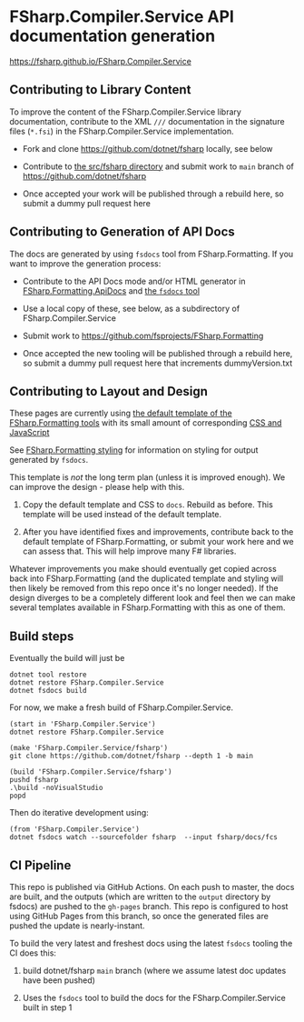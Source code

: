 # FSharp.Compiler.Service API documentation generation

https://fsharp.github.io/FSharp.Compiler.Service

## Contributing to Library Content

To improve the content of the FSharp.Compiler.Service library documentation, contribute to the XML `///` documentation in the
signature files (`*.fsi`) in the FSharp.Compiler.Service implementation.

* Fork and clone https://github.com/dotnet/fsharp locally, see below

* Contribute to [the src/fsharp directory](https://github.com/dotnet/fsharp/tree/master/src/fsharp) and submit work to  `main` branch of https://github.com/dotnet/fsharp

* Once accepted your work will be published through a rebuild here, so submit a dummy pull request here

## Contributing to Generation of API Docs

The docs are generated by using `fsdocs` tool from FSharp.Formatting.  If you want to improve the generation process:

* Contribute to the API Docs mode and/or HTML generator in [FSharp.Formatting.ApiDocs](https://github.com/fsprojects/FSharp.Formatting/tree/master/src/FSharp.Formatting.ApiDocs) and [the `fsdocs` tool](https://github.com/fsprojects/FSharp.Formatting/tree/master/src/FSharp.Formatting.CommandTool) 

* Use a local copy of these, see below, as a subdirectory of FSharp.Compiler.Service

* Submit work to https://github.com/fsprojects/FSharp.Formatting

* Once accepted the new tooling will be published through a rebuild here, so submit a dummy pull request here that increments dummyVersion.txt

## Contributing to Layout and Design

These pages are currently using [the default template of the FSharp.Formatting tools](https://github.com/fsprojects/FSharp.Formatting/blob/master/docs/_template.html)
with its small amount of corresponding [CSS and JavaScript](https://github.com/fsprojects/FSharp.Formatting/tree/master/docs/content)

See [FSharp.Formatting styling](https://fsprojects.github.io/FSharp.Formatting/styling.html) for information on styling for output generated by `fsdocs`.

This template is *not* the long term plan (unless it is improved enough).  We can improve the design - please help with this.  

1. Copy the default template and CSS to `docs`.  Rebuild as before.  This  template will be used instead of the default template.

2. After you have identified fixes and improvements, contribute back to the default template of FSharp.Formatting, or submit your work here and we can assess that.  This will help improve many F# libraries.

Whatever improvements you make should eventually get copied across back into FSharp.Formatting (and the duplicated template and styling will then likely be removed from this repo once it's no longer needed). If the design diverges to be a completely different look and feel then we can make several templates available in FSharp.Formatting with this as one of them.

## Build steps

Eventually the build will just be

    dotnet tool restore
    dotnet restore FSharp.Compiler.Service
    dotnet fsdocs build

For now, we make a fresh build of FSharp.Compiler.Service.

    (start in 'FSharp.Compiler.Service')
    dotnet restore FSharp.Compiler.Service

    (make 'FSharp.Compiler.Service/fsharp')
    git clone https://github.com/dotnet/fsharp --depth 1 -b main

    (build 'FSharp.Compiler.Service/fsharp')
    pushd fsharp
    .\build -noVisualStudio
    popd

Then do iterative development using:

    (from 'FSharp.Compiler.Service')
    dotnet fsdocs watch --sourcefolder fsharp  --input fsharp/docs/fcs

## CI Pipeline

This repo is published via GitHub Actions. On each push to master, the docs are built, and the outputs (which are written to the `output` directory by fsdocs) are pushed to the `gh-pages` branch. This repo is configured to host using GitHub Pages from this branch, so once the generated files are pushed the update is nearly-instant.

To build the very latest and freshest docs using the latest `fsdocs` tooling the CI does this:

1. build dotnet/fsharp `main` branch (where we assume latest doc updates have been pushed)

2. Uses the `fsdocs` tool to build the docs for the FSharp.Compiler.Service built in step 1
